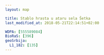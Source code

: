 ```yaml
---
layout: map

title: Stablo hrasta u ataru sela Šetka
last_modified_at: 2018-05-21T22:14:51+02:00

WDPA: [555589084]
BioRaS: [396]
geoSrbija:
  L1_182: [135]
---
```

